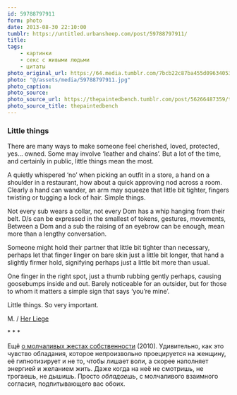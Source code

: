 ```yaml
---
id: 59788797911
form: photo
date: 2013-08-30 22:10:00
tumblr: https://untitled.urbansheep.com/post/59788797911/
title:
tags:
    - картинки
    - секс с живыми людьми
    - цитаты
photo_original_url: https://64.media.tumblr.com/7bcb22c87ba455d09634053173bcabec/tumblr_mq2e121Onj1rc794ko1_640.jpg
photo: "@/assets/media/59788797911.jpg"
photo_caption:
photo_source:
photo_source_url: https://thepaintedbench.tumblr.com/post/56266487359/tango
photo_source_title: thepaintedbench
---
```


<p><h3>Little things</h3>

<p>There are many ways to make someone feel cherished, loved, protected, yes…  owned. Some may involve ‘leather and chains’. But a lot of the time, and certainly in public, little things mean the most.</p>

<p>A quietly whispered ‘no’ when picking an outfit in a store, a hand on a shoulder in a restaurant, how about a quick approving nod across a room. Clearly a hand can wander, an arm may squeeze that little bit tighter, fingers twisting or tugging a lock of hair. Simple things.</p>

<p>Not every sub wears a collar, not every Dom has a whip hanging from their belt. D/s can be expressed in the smallest of tokens, gestures, movements, Between a Dom and a sub the raising of an eyebrow can be enough, mean more than a lengthy conversation.</p>

<p>Someone might hold their partner that little bit tighter than necessary, perhaps let that finger linger on bare skin just a little bit longer, that hand a slightly firmer hold, signifying perhaps just a little bit more than usual.</p>

<p>One finger in the right spot, just a thumb rubbing gently perhaps, causing goosebumps inside and out. Barely noticeable for an outsider, but for those to whom it matters a simple sign that says ‘you’re mine’.</p>

<p>Little things. So very important.</p>

<p>M. / <a href="http://herliege.tumblr.com">Her Liege</a></p>

<p class="splitter">* * *</p>

<p>Ещё <a href="http://urbansheep.livejournal.com/1710178.html">о молчаливых жестах собственности</a> (2010). Удивительно, как это чувство обладания, которое непроизвольно проецируется на женщину, её гипнотизирует и не то, чтобы лишает воли, а скорее наполняет энергией и желанием жить. Даже когда на неё не смотришь, не трогаешь, не дышишь. Просто <em>обладаешь</em>, с молчаливого взаимного согласия, подпитывающего вас обоих.</p></p>
